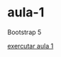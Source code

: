 # aula-1
 Bootstrap 5

<a href="D:\Bootstrap\aulas\aula-1\index.html" taget="_blank" > exercutar aula 1</a>
